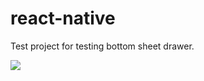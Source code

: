 # react-native
Test project for testing bottom sheet drawer.

![](https://media.giphy.com/media/xT0GqhDTLPE6onBPLa/giphy.gif) 
